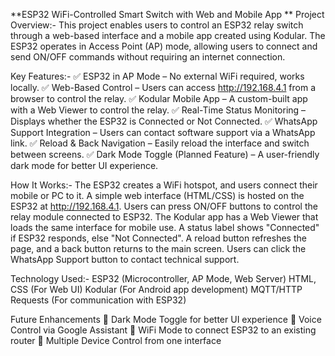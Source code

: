 **ESP32 WiFi-Controlled Smart Switch with Web and Mobile App
**
Project Overview:-
This project enables users to control an ESP32 relay switch through a web-based interface and a mobile app created using Kodular. The ESP32 operates in Access Point (AP) mode, allowing users to connect and send ON/OFF commands without requiring an internet connection.

Key Features:-
✅ ESP32 in AP Mode – No external WiFi required, works locally.
✅ Web-Based Control – Users can access http://192.168.4.1 from a browser to control the relay.
✅ Kodular Mobile App – A custom-built app with a Web Viewer to control the relay.
✅ Real-Time Status Monitoring – Displays whether the ESP32 is Connected or Not Connected.
✅ WhatsApp Support Integration – Users can contact software support via a WhatsApp link.
✅ Reload & Back Navigation – Easily reload the interface and switch between screens.
✅ Dark Mode Toggle (Planned Feature) – A user-friendly dark mode for better UI experience.

How It Works:-
The ESP32 creates a WiFi hotspot, and users connect their mobile or PC to it.
A simple web interface (HTML/CSS) is hosted on the ESP32 at http://192.168.4.1.
Users can press ON/OFF buttons to control the relay module connected to ESP32.
The Kodular app has a Web Viewer that loads the same interface for mobile use.
A status label shows "Connected" if ESP32 responds, else "Not Connected".
A reload button refreshes the page, and a back button returns to the main screen.
Users can click the WhatsApp Support button to contact technical support.

Technology Used:-
ESP32 (Microcontroller, AP Mode, Web Server)
HTML, CSS (For Web UI)
Kodular (For Android app development)
MQTT/HTTP Requests (For communication with ESP32)

Future Enhancements
🔹 Dark Mode Toggle for better UI experience
🔹 Voice Control via Google Assistant
🔹 WiFi Mode to connect ESP32 to an existing router
🔹 Multiple Device Control from one interface
